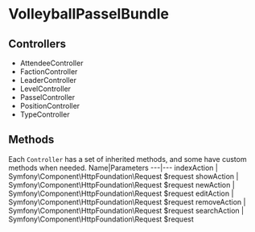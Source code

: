 VolleyballPasselBundle
======================
Controllers
-----------
- AttendeeController
- FactionController
- LeaderController
- LevelController
- PasselController
- PositionController
- TypeController

Methods
-------
Each `Controller` has a set of inherited methods, and some have custom methods when needed.
Name|Parameters
---|---
indexAction | Symfony\Component\HttpFoundation\Request $request
showAction | Symfony\Component\HttpFoundation\Request $request
newAction | Symfony\Component\HttpFoundation\Request $request
editAction | Symfony\Component\HttpFoundation\Request $request
removeAction | Symfony\Component\HttpFoundation\Request $request
searchAction | Symfony\Component\HttpFoundation\Request $request
